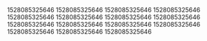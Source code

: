 1528085325646
1528085325646
1528085325646
1528085325646
1528085325646
1528085325646
1528085325646
1528085325646
1528085325646
1528085325646
1528085325646
1528085325646
1528085325646
1528085325646
1528085325646